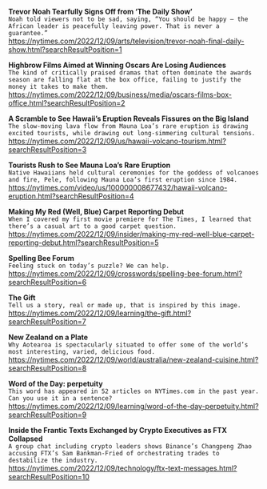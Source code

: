 **Trevor Noah Tearfully Signs Off from ‘The Daily Show’**\
`Noah told viewers not to be sad, saying, “You should be happy — the African leader is peacefully leaving power. That is never a guarantee.”`\
https://nytimes.com/2022/12/09/arts/television/trevor-noah-final-daily-show.html?searchResultPosition=1

**Highbrow Films Aimed at Winning Oscars Are Losing Audiences**\
`The kind of critically praised dramas that often dominate the awards season are falling flat at the box office, failing to justify the money it takes to make them.`\
https://nytimes.com/2022/12/09/business/media/oscars-films-box-office.html?searchResultPosition=2

**A Scramble to See Hawaii’s Eruption Reveals Fissures on the Big Island**\
`The slow-moving lava flow from Mauna Loa’s rare eruption is drawing excited tourists, while drawing out long-simmering cultural tensions.`\
https://nytimes.com/2022/12/09/us/hawaii-volcano-tourism.html?searchResultPosition=3

**Tourists Rush to See Mauna Loa’s Rare Eruption**\
`Native Hawaiians held cultural ceremonies for the goddess of volcanoes and fire, Pele, following Mauna Loa’s first eruption since 1984.`\
https://nytimes.com/video/us/100000008677432/hawaii-volcano-eruption.html?searchResultPosition=4

**Making My Red (Well, Blue) Carpet Reporting Debut**\
`When I covered my first movie premiere for The Times, I learned that there’s a casual art to a good carpet question.`\
https://nytimes.com/2022/12/09/insider/making-my-red-well-blue-carpet-reporting-debut.html?searchResultPosition=5

**Spelling Bee Forum**\
`Feeling stuck on today’s puzzle? We can help.`\
https://nytimes.com/2022/12/09/crosswords/spelling-bee-forum.html?searchResultPosition=6

**The Gift**\
`Tell us a story, real or made up, that is inspired by this image.`\
https://nytimes.com/2022/12/09/learning/the-gift.html?searchResultPosition=7

**New Zealand on a Plate**\
`Why Aotearoa is spectacularly situated to offer some of the world’s most interesting, varied, delicious food.`\
https://nytimes.com/2022/12/09/world/australia/new-zealand-cuisine.html?searchResultPosition=8

**Word of the Day: perpetuity**\
`This word has appeared in 52 articles on NYTimes.com in the past year. Can you use it in a sentence?`\
https://nytimes.com/2022/12/09/learning/word-of-the-day-perpetuity.html?searchResultPosition=9

**Inside the Frantic Texts Exchanged by Crypto Executives as FTX Collapsed**\
`A group chat including crypto leaders shows Binance’s Changpeng Zhao accusing FTX’s Sam Bankman-Fried of orchestrating trades to destabilize the industry.`\
https://nytimes.com/2022/12/09/technology/ftx-text-messages.html?searchResultPosition=10

